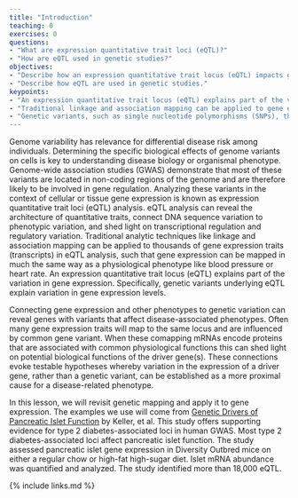 ```yaml
---
title: "Introduction"
teaching: 0
exercises: 0
questions:
- "What are expression quantitative trait loci (eQTL)?"
- "How are eQTL used in genetic studies?"
objectives:
- "Describe how an expression quantitative trait locus (eQTL) impacts gene expression."
- "Describe how eQTL are used in genetic studies."
keypoints:
- "An expression quantitative trait locus (eQTL) explains part of the variation in gene expression."
- "Traditional linkage and association mapping can be applied to gene expression traits (transcripts)."
- "Genetic variants, such as single nucleotide polymorphisms (SNPs), that underlie eQTL illuminate transcriptional regulation and variation.
---
```


Genome variability has relevance for differential disease risk among individuals. Determining the specific biological effects of genome variants on cells is key to understanding disease biology or organismal phenotype. Genome-wide association studies (GWAS) demonstrate that most of these variants are located in non-coding regions of the genome and are therefore likely to be involved in gene regulation. Analyzing these variants in the context of cellular or tissue gene expression is known as expression quantitative trait loci (eQTL) analysis. eQTL analysis can reveal the architecture of quantitative traits, connect DNA sequence variation to phenotypic variation, and shed light on transcriptional regulation and regulatory variation. Traditional analytic techniques like linkage and association mapping can be applied to thousands of gene expression traits (transcripts) in eQTL analysis, such that gene expression can be mapped in much the same way as a physiological phenotype like blood pressure or heart rate. An expression quantitative trait locus (eQTL) explains part of the variation in gene expression. Specifically, genetic variants underlying eQTL explain variation in gene expression levels. 

Connecting gene expression and other phenotypes to genetic variation can reveal genes with variants that affect disease-associated phenotypes. Often many gene expression traits will map to the same locus and are influenced by common gene variant. When these comapping mRNAs encode proteins that are associated with common physiological functions this can shed light on potential biological functions of the driver gene(s). These connections evoke testable hypotheses whereby variation in the expression of a driver gene, rather than a genetic variant, can be established as a more proximal cause for a disease-related phenotype.


In this lesson, we will revisit genetic mapping and apply it to gene expression. The examples we use will come from [Genetic Drivers of Pancreatic Islet Function](https://doi.org/10.1534/genetics.118.300864) by Keller, et al. This study offers supporting evidence for type 2 diabetes-associated loci in human GWAS. Most type 2 diabetes-associated loci affect pancreatic islet function. The study assessed pancreatic islet gene expression in Diversity Outbred mice on either a regular chow or high-fat high-sugar diet. Islet mRNA abundance was quantified and analyzed. The study identified more than 18,000 eQTL.



{% include links.md %}

